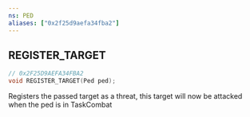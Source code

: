 ```yaml
---
ns: PED
aliases: ["0x2f25d9aefa34fba2"]
---
```

## REGISTER_TARGET

```c
// 0x2F25D9AEFA34FBA2
void REGISTER_TARGET(Ped ped);
```

Registers the passed target as a threat, this target will now be attacked when the ped is in TaskCombat

